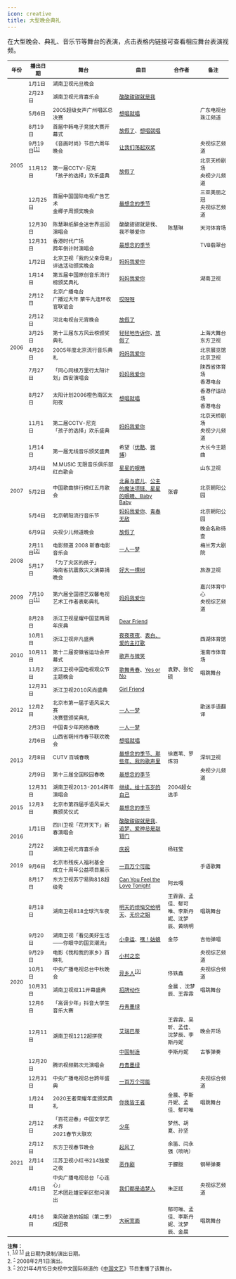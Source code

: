 ```yaml
---
icon: creative
title: 大型晚会典礼
---
```


在大型晚会、典礼、音乐节等舞台的表演，点击表格内链接可查看相应舞台表演视频。

<table style="font-size:84%;">
<thead>
<tr>
    <th style="width:7%">年份</th>
    <th style="width:11%">播出日期</th>
    <th style="width:30%">舞台</th>
    <th style="width:22%">曲目</th>
    <th>合作者</th>
    <th style="width:14%">备注</th>
</tr>
</thead>
<tbody>
<tr>
    <td rowspan="9">2005</td>
    <td>1月1日</td>
    <td>湖南卫视元旦晚会</td>
    <td></td>
    <td></td>
    <td></td>
</tr>
<tr>
    <td>2月23日</td>
    <td>湖南卫视元宵喜乐会</td>
    <td><a href="https://www.bilibili.com/video/BV12y4y1y7p5" target="_blank" rel="noopener noreferrer">酸酸甜甜就是我</a></td>
    <td></td>
    <td></td>
</tr>
<tr>
    <td>5月6日</td>
    <td>2005超级女声广州唱区总决赛</td>
    <td><a href="https://www.bilibili.com/video/BV1rW411D7FB" target="_blank" rel="noopener noreferrer">想唱就唱</a></td>
    <td></td>
    <td>广东电视台<br/>珠江频道</td>
</tr>
<tr>
    <td>8月19日</td>
    <td>首届中韩电子竞技大赛开幕式</td>
    <td><a href="https://v.youku.com/v_show/id_XMTE2OTEyMzIw" target="_blank" rel="noopener noreferrer">放假了</a>、<a href="https://v.youku.com/v_show/id_XMTE2OTEyMDY4" target="_blank" rel="noopener noreferrer">想唱就唱</a></td>
    <td></td>
    <td></td>
</tr>
<tr>
    <td>9月19日<sup id="cite_ref-1-0"><a href="#cite_note-1-0">[1]</a></sup></td>
    <td>《音画时尚》节目六周年晚会</td>
    <td><a href="https://www.bilibili.com/video/BV1ex411B7Za" target="_blank" rel="noopener noreferrer">让我们荡起双桨</a></td>
    <td></td>
    <td>央视综艺频道</td>
</tr>
<tr>
    <td>11月12日</td>
    <td>第一届CCTV-尼克<br/>「孩子的选择」欢乐盛典</td>
    <td><a href="https://www.bilibili.com/video/BV1gU4y1b7qr" target="_blank" rel="noopener noreferrer">放假了</a></td>
    <td></td>
    <td>北京天桥剧场<br/>央视少儿频道</td>
</tr>
<tr>
    <td>12月25日</td>
    <td>首届中国国际电视广告艺术<br/>金椰子周颁奖晚会</td>
    <td><a href="https://www.bilibili.com/video/BV1xA411v7X6" target="_blank" rel="noopener noreferrer">最想念的季节</a></td>
    <td></td>
    <td>三亚美丽之冠<br/>央视综艺频道</td>
</tr>
<tr>
    <td>12月30日</td>
    <td>陈慧琳纸醉金迷世界巡回演唱会</td>
    <td>酸酸甜甜就是我、我不够爱你</td>
    <td>陈慧琳</td>
    <td>天河体育场</td>
</tr>
<tr>
    <td>12月31日</td>
    <td>香港时代广场<br/>跨年倒计时演唱会</td>
    <td><a href="https://v.youku.com/v_show/id_XMTE1NTI0NjM2" target="_blank" rel="noopener noreferrer">最想念的季节</a></td>
    <td></td>
    <td>TVB翡翠台</td>
</tr>
<tr>
    <td rowspan="9">2006</td>
    <td>1月2日</td>
    <td>北京卫视「我的父亲母亲」评选活动颁奖晚会</td>
    <td><a href="https://v.youku.com/v_show/id_XMTE2NzkyMTU2" target="_blank" rel="noopener noreferrer">妈妈我爱你</a></td>
    <td></td>
    <td></td>
</tr>
<tr>
    <td>1月14日</td>
    <td>第五届中国原创音乐流行榜颁奖典礼</td>
    <td><a href="https://www.bilibili.com/video/BV1mA411n7uq" target="_blank" rel="noopener noreferrer">妈妈我爱你</a></td>
    <td></td>
    <td>湖南卫视</td>
</tr>
<tr>
    <td>2月12日</td>
    <td>北京广播电台<br/>广播过大年 蒙牛九连环收官联谊会</td>
    <td><a href="https://v.youku.com/v_show/id_XMTE2MzA5Mzk2" target="_blank" rel="noopener noreferrer">哎呀呀</a></td>
    <td></td>
    <td></td>
</tr>
<tr>
    <td>2月12日</td>
    <td>河北电视台元宵晚会</td>
    <td><a href="https://v.youku.com/v_show/id_XNDkxNDE0NA" target="_blank" rel="noopener noreferrer">放假了</a></td>
    <td></td>
    <td></td>
</tr>
<tr>
    <td>3月25日</td>
    <td>第十三届东方风云榜颁奖典礼</td>
    <td><a href="https://v.youku.com/v_show/id_XMjgzNDU5NzA4" target="_blank" rel="noopener noreferrer">轻轻地告诉你</a>、<a href="https://www.bilibili.com/video/BV1W5411h7Mw" target="_blank" rel="noopener noreferrer">放假了</a></td>
    <td></td>
    <td>上海大舞台<br/>东方卫视</td>
</tr>
<tr>
    <td>4月26日</td>
    <td>2005年度北京流行音乐典礼</td>
    <td><a href="https://www.bilibili.com/video/BV1Up4y1e7XK" target="_blank" rel="noopener noreferrer">妈妈我爱你</a></td>
    <td></td>
    <td>北京展览馆<br/>北京卫视</td>
</tr>
<tr>
    <td>7月27日</td>
    <td>「同心同根万里行太阳计划」西安演唱会</td>
    <td><a href="https://www.bilibili.com/video/BV1w4411w7fS" target="_blank" rel="noopener noreferrer">妈妈我爱你</a></td>
    <td></td>
    <td>陕西省体育场<br/>香港电台</td>
</tr>
<tr>
    <td>8月27日</td>
    <td>太阳计划2006橙色南区太阳夜</td>
    <td><a href="https://v.youku.com/v_show/id_XMTE1NTIwOTk2" target="_blank" rel="noopener noreferrer">想唱就唱</a></td>
    <td></td>
    <td>香港仔运动场<br/>香港电台</td>
</tr>
<tr>
    <td>11月1日</td>
    <td>第二届CCTV-尼克<br/>「孩子的选择」欢乐盛典</td>
    <td><a href="https://www.bilibili.com/video/BV1gU4y1b7qr" target="_blank" rel="noopener noreferrer">妈妈我爱你</a></td>
    <td></td>
    <td>北京天桥剧场<br/>央视少儿频道</td>
</tr>
<tr>
    <td rowspan="5">2007</td>
    <td>1月14日</td>
    <td>第一届无线音乐颁奖盛典</td>
    <td>希望（<a href="https://v.youku.com/v_show/id_XNTI5NTE1Ng" target="_blank" rel="noopener noreferrer">优酷</a>、<a href="https://weibo.com/7476304007/JdaoJq2Ak" target="_blank" rel="noopener noreferrer">微博</a>）</td>
    <td></td>
    <td>大长今主题曲</td>
</tr>
<tr>
    <td>3月4日</td>
    <td>M.MUSIC 无限音乐俱乐部红白歌会</td>
    <td><a href="https://v.youku.com/v_show/id_XMTE1NTI4MTI4" target="_blank" rel="noopener noreferrer">星星的眼睛</a></td>
    <td></td>
    <td>山东卫视</td>
</tr>
<tr>
    <td>5月2日</td>
    <td>中国歌曲排行榜红五月歌会</td>
    <td><a href="https://www.bilibili.com/video/BV1qb411N7VR" target="_blank" rel="noopener noreferrer">北鼻与底儿</a>、<a href="https://v.youku.com/v_show/id_XMTE2MDgxNjEy" target="_blank" rel="noopener noreferrer">公主的魔法项链、星星的眼睛、Baby Baby</a></td>
    <td>张睿</td>
    <td>北京朝阳公园</td>
</tr>
<tr>
    <td>5月4日</td>
    <td>北京朝阳流行音乐节</td>
    <td><a href="https://v.youku.com/v_show/id_XMjc4MzQzNjQ0" target="_blank" rel="noopener noreferrer">妈妈我爱你</a>、<a href="https://v.youku.com/v_show/id_XMjc4MzMzNDI4" target="_blank" rel="noopener noreferrer">青春无敌</a></td>
    <td></td>
    <td>北京朝阳公园</td>
</tr>
<tr>
    <td>6月9日</td>
    <td>央视少儿频道晚会</td>
    <td><a href="https://v.youku.com/v_show/id_XMTE1MjYwMzAw" target="_blank" rel="noopener noreferrer">放假了</a></td>
    <td></td>
    <td>晚会名称待查</td>
</tr>
<tr>
    <td rowspan="2">2008</td>
    <td>2月11日<sup id="cite_ref-2"><a href="#cite_note-2">[2]</a></sup></td>
    <td>电影频道 2008 新春电影音乐会</td>
    <td><a href="https://v.youku.com/v_show/id_XMTA2MDI4NDAw" target="_blank" rel="noopener noreferrer">一人一梦</a></td>
    <td></td>
    <td>梅兰芳大剧院</td>
</tr>
<tr>
    <td>5月17日</td>
    <td>「为了灾区的孩子」<br/>海南省抗震救灾义演募捐晚会</td>
    <td><a href="https://v.youku.com/v_show/id_XMTEwMjA0NDU2" target="_blank" rel="noopener noreferrer">好大一棵树</a></td>
    <td></td>
    <td>旅游卫视</td>
</tr>
<tr>
    <td>2009</td>
    <td>7月10日<sup id="cite_ref-1-1"><a href="#cite_note-1-1">[1]</a></sup></td>
    <td>第六届全国德艺双馨电视艺术工作者表彰典礼</td>
    <td><a href="https://www.youtube.com/watch?v=-vTLR4g5iDc" target="_blank" rel="noopener noreferrer">妈妈我爱你</a></td>
    <td></td>
    <td>嘉兴体育中心<br/>央视综艺频道</td>
</tr>
<tr>
    <td rowspan="5">2010</td>
    <td>8月28日</td>
    <td>浙江卫视星耀中国蓝两周年庆典</td>
    <td><a href="https://v.youku.com/v_show/id_XMjAxOTY4ODY4" target="_blank" rel="noopener noreferrer">Dear Friend</a></td>
    <td></td>
    <td></td>
</tr>
<tr>
    <td>10月1日</td>
    <td>浙江卫视非凡盛典</td>
    <td><a href="https://www.bilibili.com/video/BV1wb411M7mz" target="_blank" rel="noopener noreferrer">夜夜夜夜</a>、<a href="https://www.bilibili.com/video/BV1wJ411w7K9" target="_blank" rel="noopener noreferrer">表白、爱的主打歌</a></td>
    <td></td>
    <td>西湖体育馆</td>
</tr>
<tr>
    <td>10月11日</td>
    <td>第十二届安徽省运动会开幕式</td>
    <td><a href="https://v.youku.com/v_show/id_XMjE4OTc1NjI4" target="_blank" rel="noopener noreferrer">歌声与微笑</a></td>
    <td></td>
    <td>淮南市体育场</td>
</tr>
<tr>
    <td>11月2日</td>
    <td>浙江卫视中国电视观众节主题晚会</td>
    <td><a href="https://www.bilibili.com/video/BV1aJ411w7nt" target="_blank" rel="noopener noreferrer">歌舞青春</a>、<a href="https://www.bilibili.com/video/BV1aJ411c7oq" target="_blank" rel="noopener noreferrer">Yes or No</a></td>
    <td>袁野、张伦硕</td>
    <td>唱跳舞台</td>
</tr>
<tr>
    <td>12月31日</td>
    <td>浙江卫视2010风尚盛典</td>
    <td><a href="https://v.youku.com/v_show/id_XMjMzNjUzMzAw" target="_blank" rel="noopener noreferrer">Girl Friend</a></td>
    <td></td>
    <td></td>
</tr>
<tr>
    <td>2012</td>
    <td>12月2日</td>
    <td>北京市第一届手语风采大赛<br/>决赛暨颁奖典礼</td>
    <td><a href="https://weibo.com/1855918800/KkyK4lDdc" target="_blank" rel="noopener noreferrer">一人一梦</a></td>
    <td></td>
    <td>歌迷手语翻译</td>
</tr>
<tr>
    <td rowspan="5">2013</td>
    <td>2月3日</td>
    <td>中国青少年网络春晚</td>
    <td><a href="https://www.bilibili.com/video/BV1B54y1r7Jc" target="_blank" rel="noopener noreferrer">一人一梦</a></td>
    <td></td>
    <td></td>
</tr>
<tr>
    <td>2月6日</td>
    <td>山西省朔州市春节联欢晚会</td>
    <td><a href="https://www.bilibili.com/video/BV1Yi4y1T7R6" target="_blank" rel="noopener noreferrer">想唱就唱</a></td>
    <td></td>
    <td></td>
</tr>
<tr>
    <td>2月8日</td>
    <td>CUTV 百城春晚</td>
    <td><a href="https://www.bilibili.com/video/BV1es411d7Gf" target="_blank" rel="noopener noreferrer">最想念的季节、那些年、我的歌声里</a></td>
    <td>徐嘉苇、罗炼羽</td>
    <td>深圳卫视</td>
</tr>
<tr>
    <td>2月9日</td>
    <td>第十三届全国校园春晚</td>
    <td><a href="https://www.bilibili.com/video/BV15y4y1e7Zk" target="_blank" rel="noopener noreferrer">最想念的季节</a></td>
    <td></td>
    <td>央视少儿频道</td>
</tr>
<tr>
    <td>12月31日</td>
    <td>湖南卫视2013-2014跨年演唱会</td>
    <td><a href="https://www.bilibili.com/video/BV1mV411m72S" target="_blank" rel="noopener noreferrer">继续，给十五岁的自己</a></td>
    <td>2004超女选手</td>
    <td></td>
</tr>
<tr>
    <td>2015</td>
    <td>12月3日</td>
    <td>北京市第四届手语风采大赛颁奖仪式</td>
    <td><a href="https://weibo.com/1673916041/K2OqZ0LFm" target="_blank" rel="noopener noreferrer">最想念的季节</a></td>
    <td></td>
    <td></td>
</tr>
<tr>
    <td rowspan="2">2016</td>
    <td>1月1日</td>
    <td>四川卫视「花开天下」新春演唱会</td>
    <td><a href="https://www.bilibili.com/video/BV1G4411s7Ui" target="_blank" rel="noopener noreferrer">酸酸甜甜就是我</a>、<a href="https://www.bilibili.com/video/BV1ny4y1p7Tz" target="_blank" rel="noopener noreferrer">追梦、爱神总是敲错门</a></td>
    <td></td>
    <td></td>
</tr>
<tr>
    <td>2月22日</td>
    <td>湖南卫视元宵喜乐会</td>
    <td><a href="https://www.bilibili.com/video/BV1bK4y1S7vg" target="_blank" rel="noopener noreferrer">庆祝</a></td>
    <td>杨钰莹</td>
    <td></td>
</tr>
<tr>
    <td>2019</td>
    <td>9月6日</td>
    <td>北京市残疾人福利基金<br/>成立十周年公益项目展示</td>
    <td><a href="https://www.bilibili.com/video/BV167411d73Z" target="_blank" rel="noopener noreferrer">一百万个可能</a></td>
    <td></td>
    <td>手语歌舞</td>
</tr>
<tr>
    <td rowspan="11">2020</td>
    <td>8月17日</td>
    <td>东方卫视苏宁易购818超级秀</td>
    <td><a href="https://www.bilibili.com/video/BV1H5411h7TC" target="_blank" rel="noopener noreferrer">Can You Feel the Love Tonight</a></td>
    <td>阿云嘎</td>
    <td></td>
</tr>
<tr>
    <td>8月18日</td>
    <td>湖南卫视818全球汽车夜</td>
    <td><a href="https://v.qq.com/x/page/w313885qfjx.html" target="_blank" rel="noopener noreferrer">明天的烦恼交给明天</a>、<a href="https://www.bilibili.com/video/BV16D4y127ue" target="_blank" rel="noopener noreferrer">无价之姐</a></td>
    <td>王霏霏、孟佳、郁可唯、李斯丹妮、沈梦辰、黄晓明</td>
    <td>唱跳舞台</td>
</tr>
<tr>
    <td>9月20日</td>
    <td>湖南卫视「看见美好生活——你眼中的国货潮流」</td>
    <td><a href="https://www.bilibili.com/video/BV1mi4y177zq" target="_blank" rel="noopener noreferrer">小幸运</a>、<a href="https://www.bilibili.com/video/BV13t4y1q7nD" target="_blank" rel="noopener noreferrer">嘿！姑娘</a></td>
    <td>金莎</td>
    <td>吉他弹唱</td>
</tr>
<tr>
    <td>9月29日</td>
    <td>电影《我和我的家乡》首映礼</td>
    <td><a href="https://www.bilibili.com/video/BV1Nv411y792" target="_blank" rel="noopener noreferrer">小村之恋</a></td>
    <td></td>
    <td>央视综艺频道</td>
</tr>
<tr>
    <td>10月1日</td>
    <td>中央广播电视总台中秋晚会</td>
    <td><a href="https://www.bilibili.com/video/BV1f54y117y5" target="_blank" rel="noopener noreferrer">异乡人</a><sup id="cite_ref-3"><a href="#cite_note-3">[3]</a></sup></td>
    <td>佟铁鑫</td>
    <td>央视综合频道</td>
</tr>
<tr>
    <td>10月31日</td>
    <td>湖南卫视双11开幕盛典</td>
    <td><a href="https://www.bilibili.com/video/BV1si4y1L7mK" target="_blank" rel="noopener noreferrer">招牌动作</a></td>
    <td>金晨 、沈梦辰、王霏霏</td>
    <td>唱跳舞台</td>
</tr>
<tr>
    <td>12月6日</td>
    <td>「高调少年」抖音大学生音乐大赛</td>
    <td><a href="https://www.bilibili.com/video/BV1V64y1f7Kt" target="_blank" rel="noopener noreferrer">丹青墨绿</a></td>
    <td></td>
    <td></td>
</tr>
<tr>
    <td rowspan="2">12月11日</td>
    <td rowspan="2">湖南卫视1212超拼夜</td>
    <td><a href="https://www.bilibili.com/video/BV1tA41147DS" target="_blank" rel="noopener noreferrer">艾瑞巴蒂</a></td>
    <td>王霏霏、吴昕、孟佳、沈梦辰、李斯丹妮</td>
    <td>晚会开场</td>
</tr>
<tr>
    <td><a href="https://www.bilibili.com/video/BV17y4y1S7hR" target="_blank" rel="noopener noreferrer">中国制造</a></td>
    <td>李斯丹妮</td>
    <td>古筝弹奏</td>
</tr>
<tr>
    <td>12月20日</td>
    <td>腾讯视频鹅次元演唱会</td>
    <td><a href="https://www.bilibili.com/video/BV1qv41147nA" target="_blank" rel="noopener noreferrer">丹青墨绿</a></td>
    <td></td>
    <td></td>
</tr>
<tr>
    <td>12月31日</td>
    <td>中央广播电视总台跨年盛典</td>
    <td><a href="https://www.bilibili.com/video/BV1eh41117S6" target="_blank" rel="noopener noreferrer">一百万个可能</a></td>
    <td></td>
    <td>央视综合频道</td>
</tr>
<tr>
    <td rowspan="6">2021</td>
    <td>1月24日</td>
    <td>2020王者荣耀年度颁奖典礼</td>
    <td><a href="https://www.bilibili.com/video/BV1ut4y167oJ" target="_blank" rel="noopener noreferrer">你我皆王者</a></td>
    <td>金晨、李斯丹妮、孟佳、郁可唯</td>
    <td>唱跳舞台</td>
</tr>
<tr>
    <td>2月12日</td>
    <td>「百花迎春」中国文学艺术界<br/>2021春节大联欢</td>
    <td><a href="https://www.bilibili.com/video/BV18K4y1n7Zs" target="_blank" rel="noopener noreferrer">少年</a></td>
    <td>梦然、胡夏、孙坚</td>
    <td></td>
</tr>
<tr>
    <td>2月12日</td>
    <td>东方卫视春节晚会</td>
    <td><a href="https://www.bilibili.com/video/BV1vX4y157ya" target="_blank" rel="noopener noreferrer">起风了</a></td>
    <td>余笛、闫永强（唢呐）</td>
    <td></td>
</tr>
<tr>
    <td>2月14日</td>
    <td>江苏卫视小红书214独爱之夜</td>
    <td><a href="https://www.bilibili.com/video/BV1Db4y197mn" target="_blank" rel="noopener noreferrer">恶作剧</a></td>
    <td>于朦胧</td>
    <td>钢琴弹奏</td>
</tr>
<tr>
    <td>4月1日</td>
    <td>中央广播电视总台「心连心」<br/>艺术团赴雄安新区慰问演出</td>
    <td><a href="https://www.bilibili.com/video/BV1th411D7XA" target="_blank" rel="noopener noreferrer">我们都是追梦人</a></td>
    <td>朱正廷</td>
    <td>央视综艺频道</td>
</tr>
<tr>
    <td>4月16日</td>
    <td>乘风破浪的姐姐（第二季）成团夜</td>
    <td><a href="https://www.bilibili.com/video/BV1iK4y1m7PS" target="_blank" rel="noopener noreferrer">大碗宽面</a></td>
    <td>郁可唯、孟佳、李斯丹妮、沈梦辰、金晨</td>
    <td>唱跳舞台</td>
</tr>
</tbody>
</table>

<small>
<b>注释：</b><br/>
1. <sup id="cite_note-1-0"><a href="#cite_ref-1-0">1.0</a></sup> <sup id="cite_note-1-1"><a href="#cite_ref-1-1">1.1</a></sup> 此日期为录制/演出日期。<br/>
2. <sup id="cite_note-2"><a href="#cite_ref-2">^</a></sup> 2008年2月1日演出。<br/>
3. <sup id="cite_note-3"><a href="#cite_ref-3">^</a></sup> 2021年4月15日央视中文国际频道的《<a href="https://tv.cctv.com/2021/04/15/VIDEnGMsGX5iR4YAKtitAxVw210415.shtml" target="_blank" rel="noopener noreferrer">中国文艺</a>》节目重播了该舞台。
</small>